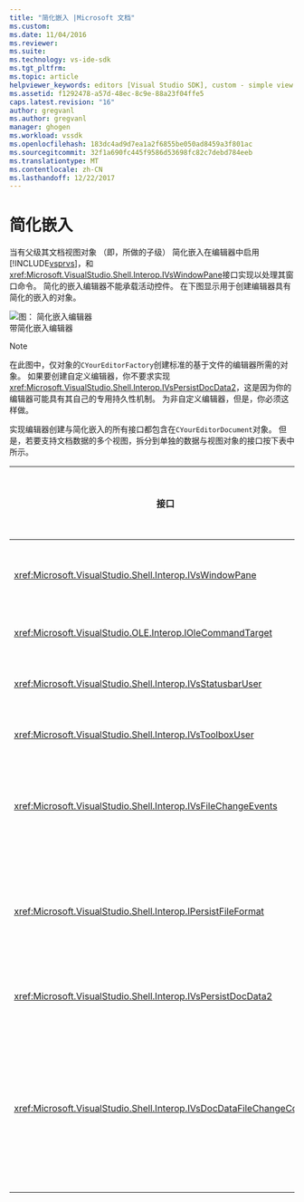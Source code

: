 ```yaml
---
title: "简化嵌入 |Microsoft 文档"
ms.custom: 
ms.date: 11/04/2016
ms.reviewer: 
ms.suite: 
ms.technology: vs-ide-sdk
ms.tgt_pltfrm: 
ms.topic: article
helpviewer_keywords: editors [Visual Studio SDK], custom - simple view embedding
ms.assetid: f1292478-a57d-48ec-8c9e-88a23f04ffe5
caps.latest.revision: "16"
author: gregvanl
ms.author: gregvanl
manager: ghogen
ms.workload: vssdk
ms.openlocfilehash: 183dc4ad9d7ea1a2f6855be050ad8459a3f801ac
ms.sourcegitcommit: 32f1a690fc445f9586d53698fc82c7debd784eeb
ms.translationtype: MT
ms.contentlocale: zh-CN
ms.lasthandoff: 12/22/2017
---
```

# <a name="simplified-embedding"></a>简化嵌入
当有父级其文档视图对象 （即，所做的子级） 简化嵌入在编辑器中启用[!INCLUDE[vsprvs](../code-quality/includes/vsprvs_md.md)]，和<xref:Microsoft.VisualStudio.Shell.Interop.IVsWindowPane>接口实现以处理其窗口命令。 简化的嵌入编辑器不能承载活动控件。 在下图显示用于创建编辑器具有简化的嵌入的对象。  
  
 ![图： 简化嵌入编辑器](../extensibility/media/vssimplifiedembeddingeditor.gif "vsSimplifiedEmbeddingEditor")  
带简化嵌入编辑器  
  
> [!NOTE]
>  在此图中，仅对象的`CYourEditorFactory`创建标准的基于文件的编辑器所需的对象。 如果要创建自定义编辑器，你不要求实现<xref:Microsoft.VisualStudio.Shell.Interop.IVsPersistDocData2>，这是因为你的编辑器可能具有其自己的专用持久性机制。 为非自定义编辑器，但是，你必须这样做。  
  
 实现编辑器创建与简化嵌入的所有接口都包含在`CYourEditorDocument`对象。 但是，若要支持文档数据的多个视图，拆分到单独的数据与视图对象的接口按下表中所示。  
  
|接口|接口的位置|使用|  
|---------------|---------------------------|---------|  
|<xref:Microsoft.VisualStudio.Shell.Interop.IVsWindowPane>|视图|提供向父窗口的连接。|  
|<xref:Microsoft.VisualStudio.OLE.Interop.IOleCommandTarget>|视图|处理命令。|  
|<xref:Microsoft.VisualStudio.Shell.Interop.IVsStatusbarUser>|视图|启用状态栏更新。|  
|<xref:Microsoft.VisualStudio.Shell.Interop.IVsToolboxUser>|视图|使**工具箱**项。|  
|<xref:Microsoft.VisualStudio.Shell.Interop.IVsFileChangeEvents>|数据|文件发生更改时，将发送通知。|  
|<xref:Microsoft.VisualStudio.Shell.Interop.IPersistFileFormat>|数据|启用某一文件类型的另存为功能。|  
|<xref:Microsoft.VisualStudio.Shell.Interop.IVsPersistDocData2>|数据|实现文档持久性。|  
|<xref:Microsoft.VisualStudio.Shell.Interop.IVsDocDataFileChangeControl>|数据|允许文件更改事件，如重新加载触发的禁止的显示。|
